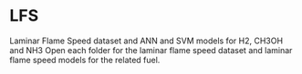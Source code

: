 # LFS
Laminar Flame Speed dataset and ANN and SVM models for H2, CH3OH and NH3 
Open each folder for the laminar flame speed dataset and laminar flame speed models for the related fuel.
